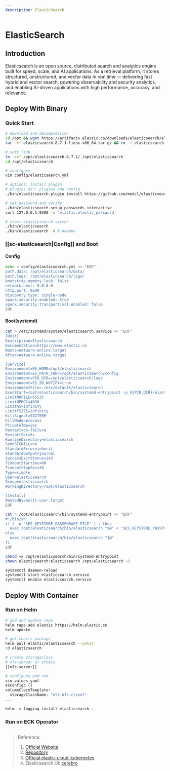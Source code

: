 ```yaml
---
description: ElasticSearch
---
```


# ElasticSearch

## Introduction

Elasticsearch is an open source, distributed search and analytics engine built for speed, scale, and AI applications. As a retrieval platform, it stores structured, unstructured, and vector data in real time — delivering fast hybrid and vector search, powering observability and security analytics, and enabling AI-driven applications with high performance, accuracy, and relevance.

## Deploy With Binary

### Quick Start

```bash
# download and decompression
cd /opt && wget https://artifacts.elastic.co/downloads/elasticsearch/elasticsearch-8.7.1-linux-x86_64.tar.gz
tar -xf elasticsearch-8.7.1-linux-x86_64.tar.gz && rm -f elasticsearch-8.7.1-linux-x86_64.tar.gz

# soft link
ln -svf /opt/elasticsearch-8.7.1/ /opt/elasticsearch
cd /opt/elasticsearch

# configure
vim config/elasticsearch.yml

# options: install plugin
# plugins dir: plugins and config
./bin/elasticsearch-plugin install https://github.com/medcl/elasticsearch-analysis-ik/releases/download/v8.7.1/elasticsearch-analysis-ik-8.7.1.zip

# set password and verify
./bin/elasticsearch-setup-passwords interactive
curl 127.0.0.1:9200 -u 'elastic:elastic_password'

# start elasticsearch server
./bin/elasticsearch
./bin/elasticsearch -d # daemon
```

### [[sc-elasticsearch|Config]] and Boot

#### Config

```bash
echo > config/elasticsearch.yml << "EOF"
path.data: /opt/elasticsearch/data/
path.logs: /opt/elasticsearch/logs/
bootstrap.memory_lock: false
network.host: 0.0.0.0
http.port: 9200
discovery.type: single-node
xpack.security.enabled: true
xpack.security.transport.ssl.enabled: false
EOF
```

#### Boot(systemd)

```bash
cat > /etc/systemd/system/elasticsearch.service << "EOF"
[Unit]
Description=Elasticsearch
Documentation=https://www.elastic.co
Wants=network-online.target
After=network-online.target

[Service]
Environment=ES_HOME=/opt/elasticsearch
Environment=ES_PATH_CONF=/opt/elasticsearch/config
Environment=PID_DIR=/opt/elasticsearch/logs
Environment=ES_SD_NOTIFY=true
EnvironmentFile=-/etc/default/elasticsearch
ExecStart=/opt/elasticsearch/bin/systemd-entrypoint -p ${PID_DIR}/elasticsearch.pid --quiet
LimitNOFILE=65535
LimitNPROC=4096
LimitAS=infinity
LimitFSIZE=infinity
KillSignal=SIGTERM
KillMode=process
PrivateTmp=yes
Restart=on-failure
RestartSec=5s
RuntimeDirectory=elasticsearch
SendSIGKILL=no
StandardError=inherit
StandardOutput=journal
SuccessExitStatus=143
TimeoutStartSec=60
TimeoutStopSec=30
Type=simple
User=elasticsearch
Group=elasticsearch
WorkingDirectory=/opt/elasticsearch

[Install]
WantedBy=multi-user.target
EOF

cat > /opt/elasticsearch/bin/systemd-entrypoint << "EOF"
#!/bin/sh
if [ -n "$ES_KEYSTORE_PASSPHRASE_FILE" ] ; then
  exec /opt/elasticsearch/bin/elasticsearch "$@" < "$ES_KEYSTORE_PASSPHRASE_FILE"
else
  exec /opt/elasticsearch/bin/elasticsearch "$@"
fi
EOF

chmod +x /opt/elasticsearch/bin/systemd-entrypoint
chown elasticsearch:elasticsearch /opt/elasticsearch -R

systemctl daemon-reload
systemctl start elasticsearch.service
systemctl enable elasticsearch.service
```

## Deploy With Container

### Run on Helm

```bash
# add and update repo
helm repo add elastic https://helm.elastic.co
helm update

# get charts package
helm pull elastic/elasticsearch --untar
cd elasticsearch

# create storageclass
# nfs-server or others
[[nfs-server]]

# configure and run
vim values.yaml
esConfig: {}
volumeClaimTemplate:
  storageClassName: "elk-nfs-client"
...

helm -n logging install elasticsearch .

```

### Run on ECK Operator

```bash

```

> Reference:
>
> 1. [Official Website](https://www.elastic.co/docs)
> 2. [Repository](https://github.com/elastic/elasticsearch)
> 3. [Official elastic-cloud-kubernetes](https://www.elastic.co/downloads/elastic-cloud-kubernetes)
> 4. Elasticsearch UI: [cerebro](https://github.com/lmenezes/cerebro)
